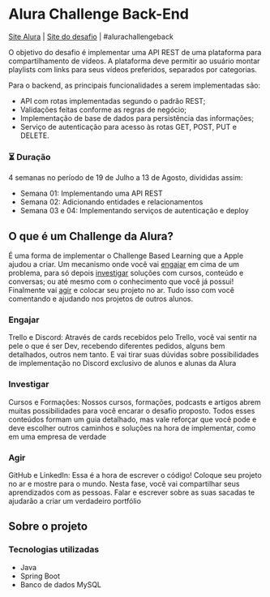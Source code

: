 # Alura Challenge Back-End
[Site Alura](https://www.alura.com.br/) | [Site do desafio](https://www.alura.com.br/challenges/back-end) | #alurachallengeback

O objetivo do desafio é implementar uma API REST de uma plataforma para compartilhamento de vídeos. A plataforma deve
permitir ao usuário montar playlists com links para seus vídeos preferidos, separados por categorias.

Para o backend, as principais funcionalidades a serem implementadas são:

- API com rotas implementadas segundo o padrão REST;
- Validações feitas conforme as regras de negócio;
- Implementação de base de dados para persistência das informações;
- Serviço de autenticação para acesso às rotas GET, POST, PUT e DELETE.

### :hourglass_flowing_sand: Duração

4 semanas no período de 19 de Julho a 13 de Agosto, divididas assim:
- Semana 01: Implementando uma API REST
- Semana 02: Adicionando entidades e relacionamentos
- Semana 03 e 04: Implementando serviços de autenticação e deploy

## O que é um Challenge da Alura?
É uma forma de implementar o Challenge Based Learning que a Apple ajudou a criar. Um mecanismo onde você vai [engajar](#engajar) em
cima de um problema, para só depois [investigar](#investigar) soluções com cursos, conteúdo e conversas; ou até mesmo com o
conhecimento que você já possui! Finalmente vai [agir](#agir) e colocar seu projeto no ar. Tudo isso com você comentando e
ajudando nos projetos de outros alunos.

### Engajar

Trello e Discord: Através de cards recebidos pelo Trello, você vai sentir na pele o que é ser Dev, recebendo diferentes
pedidos, alguns bem detalhados, outros nem tanto. E vai tirar suas dúvidas sobre possibilidades de implementação no
Discord exclusivo de alunos e alunas da Alura

### Investigar

Cursos e Formações: Nossos cursos, formações, podcasts e artigos abrem muitas possibilidades para você encarar o desafio
proposto. Todos esses conteúdos formam um guia detalhado, mas vale reforçar que você pode e deve escolher outros
caminhos e soluções na hora de implementar, como em uma empresa de verdade

### Agir

GitHub e LinkedIn: Essa é a hora de escrever o código! Coloque seu projeto no ar e mostre para o mundo. Nesta fase, você
vai compartilhar seus aprendizados com as pessoas. Falar e escrever sobre as suas sacadas te ajudarão a criar um
verdadeiro portfólio

## Sobre o projeto

### Tecnologias utilizadas
- Java
- Spring Boot
- Banco de dados MySQL


